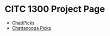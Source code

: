 # CITC 1300 Project Page

<ul>
    <li><a href="intro_to_html/index.html" target="_blank">ChattPicks</a></li>
    <li><a href="html5_intro_css/index.html" target="_blank">Chattanooga Picks</a></li>
</ul>

